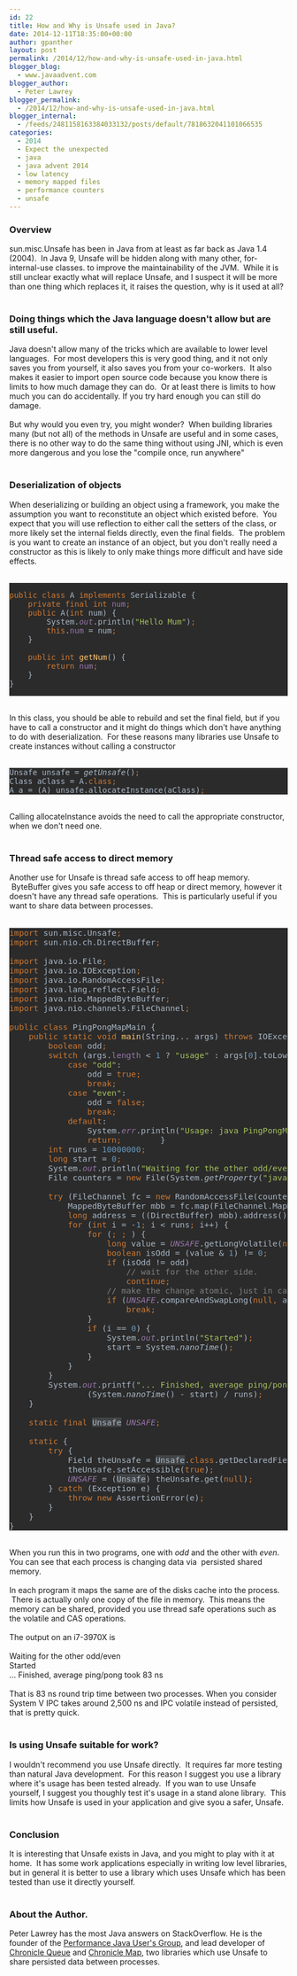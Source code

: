 ```yaml
---
id: 22
title: How and Why is Unsafe used in Java?
date: 2014-12-11T18:35:00+00:00
author: gpanther
layout: post
permalink: /2014/12/how-and-why-is-unsafe-used-in-java.html
blogger_blog:
  - www.javaadvent.com
blogger_author:
  - Peter Lawrey
blogger_permalink:
  - /2014/12/how-and-why-is-unsafe-used-in-java.html
blogger_internal:
  - /feeds/2481158163384033132/posts/default/7818632041101066535
categories:
  - 2014
  - Expect the unexpected
  - java
  - java advent 2014
  - low latency
  - memory mapped files
  - performance counters
  - unsafe
---
```

<h3>Overview</h3>sun.misc.Unsafe has been in Java from at least as far back as Java 1.4 (2004). &nbsp;In Java 9, Unsafe will be hidden along with many other, for-internal-use classes. to improve the maintainability of the JVM. &nbsp;While it is still unclear exactly what will replace Unsafe, and I suspect it will be more than one thing which replaces it, it raises the question, why is it used at all?<br /><br /><h3>Doing things which the Java language doesn't allow but are still useful.</h3>Java doesn't allow many of the tricks which are available to lower level languages. &nbsp;For most developers this is very good thing, and it not only saves you from yourself, it also saves you from your co-workers. &nbsp;It also makes it easier to import open source code because you know there is limits to how much damage they can do. &nbsp;Or at least there is limits to how much you can do accidentally. If you try hard enough you can still do damage. <br /><br />But why would you even try, you might wonder? &nbsp;When building libraries many (but not all) of the methods in Unsafe are useful and in some cases, there is no other way to do the same thing without using JNI, which is even more dangerous and you lose the "compile once, run anywhere"<br /><br /><h3>Deserialization of objects</h3><div>When deserializing or building an object using a framework, you make the assumption you want to reconstitute an object which existed before. &nbsp;You expect that you will use reflection to either call the setters of the class, or more likely set the internal fields directly, even the final fields. &nbsp;The problem is you want to create an instance of an object, but you don't really need a constructor as this is likely to only make things more difficult and have side effects.</div><div><br /></div><div><pre style="background-color: #2b2b2b; color: #a9b7c6; font-family: 'DejaVu Sans Mono';"><pre style="font-family: 'DejaVu Sans Mono';"><span style="color: #cc7832;">public class </span>A <span style="color: #cc7832;">implements </span>Serializable {<br />    <span style="color: #cc7832;">private final int </span><span style="color: #9876aa;">num</span><span style="color: #cc7832;">;</span><span style="color: #cc7832;"><br /></span><span style="color: #cc7832;">    public </span>A(<span style="color: #cc7832;">int </span>num) {<br />        System.<span style="color: #9876aa; font-style: italic;">out</span>.println(<span style="color: #a5c25c;">"Hello Mum"</span>)<span style="color: #cc7832;">;</span><br/><span style="color: #cc7832;">        this</span>.<span style="color: #9876aa;">num </span>= num<span style="color: #cc7832;">;</span><br /><span style="color: #cc7832;">    </span>}<br /><br />    <span style="color: #cc7832;">public int </span><span style="color: #ffc66d;">getNum</span>() {<br />        <span style="color: #cc7832;">return </span><span style="color: #9876aa;">num</span><span style="color: #cc7832;">;</span><span style="color: #cc7832;"><br />    </span>}<br />}</pre></pre></div><div><br /></div>In this class, you should be able to rebuild and set the final field, but if you have to call a constructor and it might do things which don't have anything to do with deserialization. &nbsp;For these reasons many libraries use Unsafe to create instances without calling a constructor<br /><br /><pre style="background-color: #2b2b2b; color: #a9b7c6; font-family: 'DejaVu Sans Mono';">Unsafe unsafe = <span style="font-style: italic;">getUnsafe</span>()<span style="color: #cc7832;">;</span><br />Class aClass = A.<span style="color: #cc7832;">class;</span><br />A a = (A) unsafe.allocateInstance(aClass)<span style="color: #cc7832;">;</span></pre><br />Calling allocateInstance avoids the need to call the appropriate constructor, when we don't need one.<br /><br /><h3>Thread safe access to direct memory</h3>Another use for Unsafe is thread safe access to off heap memory. &nbsp;ByteBuffer gives you safe access to off heap or direct memory, however it doesn't have any thread safe operations. &nbsp;This is particularly useful if you want to share data between processes.<br /><br /><pre style="background-color: #2b2b2b; color: #a9b7c6; font-family: 'DejaVu Sans Mono'; font-size: 11pt;"><span style="color: #cc7832;">import</span><span style="color: #cc7832;"> </span>sun.misc.Unsafe<span style="color: #cc7832;">;</span><br /><span style="color: #cc7832;">import </span>sun.nio.ch.DirectBuffer<span style="color: #cc7832;">;</span><span style="color: #cc7832;"><br /></span><br /><span style="color: #cc7832;">import </span>java.io.File<span style="color: #cc7832;">;</span><br /><span style="color: #cc7832;">import </span>java.io.IOException<span style="color: #cc7832;">;</span><br /><span style="color: #cc7832;">import </span>java.io.RandomAccessFile<span style="color: #cc7832;">;</span><br /><span style="color: #cc7832;">import </span>java.lang.reflect.Field<span style="color: #cc7832;">;</span><br /><span style="color: #cc7832;">import </span>java.nio.MappedByteBuffer<span style="color: #cc7832;">;</span><br /><span style="color: #cc7832;">import </span>java.nio.channels.FileChannel<span style="color: #cc7832;">;</span><br /><span style="color: #cc7832;"><br /></span><span style="color: #cc7832;">public class </span>PingPongMapMain {<br />    <span style="color: #cc7832;">public static void </span><span style="color: #ffc66d;">main</span>(String... args) <span style="color: #cc7832;">throws </span>IOException {<br />        <span style="color: #cc7832;">boolean </span>odd<span style="color: #cc7832;">;</span><br /><span style="color: #cc7832;">        switch </span>(args.<span style="color: #9876aa;">length </span>&lt; <span style="color: #6897bb;">1 </span>? <span style="color: #a5c25c;">"usage" </span>: args[<span style="color: #6897bb;">0</span>].toLowerCase()) {<br />            <span style="color: #cc7832;">case </span><span style="color: #a5c25c;">"odd"</span>:<br />                odd = <span style="color: #cc7832;">true;</span><br /><span style="color: #cc7832;">                break;</span><br /><span style="color: #cc7832;">            case </span><span style="color: #a5c25c;">"even"</span>:<br />                odd = <span style="color: #cc7832;">false;</span><br /><span style="color: #cc7832;">                break;</span><br /><span style="color: #cc7832;">            default</span>:<br />                System.<span style="color: #9876aa; font-style: italic;">err</span>.println(<span style="color: #a5c25c;">"Usage: java PingPongMain [odd|even]"</span>)<span style="color: #cc7832;">;</span><br /><span style="color: #cc7832;">                return;</span><span style="color: #cc7832;">        </span>}<br />        <span style="color: #cc7832;">int </span>runs = <span style="color: #6897bb;">10000000</span><span style="color: #cc7832;">;</span><br /><span style="color: #cc7832;">        long </span>start = <span style="color: #6897bb;">0</span><span style="color: #cc7832;">;</span><br /><span style="color: #cc7832;">        </span>System.<span style="color: #9876aa; font-style: italic;">out</span>.println(<span style="color: #a5c25c;">"Waiting for the other odd/even"</span>)<span style="color: #cc7832;">;</span><br /><span style="color: #cc7832;">        </span>File counters = <span style="color: #cc7832;">new </span>File(System.<span style="font-style: italic;">getProperty</span>(<span style="color: #a5c25c;">"java.io.tmpdir"</span>)<span style="color: #cc7832;">, </span><span style="color: #a5c25c;">"counters.deleteme"</span>)<span style="color: #cc7832;">;</span><span style="color: #cc7832;">        </span>counters.deleteOnExit()<span style="color: #cc7832;">;</span><br /><span style="color: #cc7832;"><br /></span><span style="color: #cc7832;">        try </span>(FileChannel fc = <span style="color: #cc7832;">new </span>RandomAccessFile(counters<span style="color: #cc7832;">, </span><span style="color: #a5c25c;">"rw"</span>).getChannel()) {<br />            MappedByteBuffer mbb = fc.map(FileChannel.MapMode.<span style="color: #9876aa; font-style: italic;">READ_WRITE</span><span style="color: #cc7832;">, </span><span style="color: #6897bb;">0</span><span style="color: #cc7832;">, </span><span style="color: #6897bb;">1024</span>)<span style="color: #cc7832;">;</span><br /><span style="color: #cc7832;">            long </span>address = ((DirectBuffer) mbb).address()<span style="color: #cc7832;">;</span><br /><span style="color: #cc7832;">            for </span>(<span style="color: #cc7832;">int </span>i = -<span style="color: #6897bb;">1</span><span style="color: #cc7832;">; </span>i &lt; runs<span style="color: #cc7832;">; </span>i++) {<br />                <span style="color: #cc7832;">for </span>(<span style="color: #cc7832;">; ; </span>) {<br />                    <span style="color: #cc7832;">long </span>value = <span style="color: #9876aa; font-style: italic;">UNSAFE</span>.getLongVolatile(<span style="color: #cc7832;">null, </span>address)<span style="color: #cc7832;">;</span><br /><span style="color: #cc7832;">                    boolean </span>isOdd = (value &amp; <span style="color: #6897bb;">1</span>) != <span style="color: #6897bb;">0</span><span style="color: #cc7832;">;</span><br /><span style="color: #cc7832;">                    if </span>(isOdd != odd)<br />                        <span style="color: grey;">// wait for the other side.</span><br /><span style="color: grey;">                        </span><span style="color: #cc7832;">continue;</span><br /><span style="color: #cc7832;">                    </span><span style="color: grey;">// make the change atomic, just in case there is more than one odd/even process</span><br /><span style="color: grey;">                    </span><span style="color: #cc7832;">if </span>(<span style="color: #9876aa; font-style: italic;">UNSAFE</span>.compareAndSwapLong(<span style="color: #cc7832;">null, </span>address<span style="color: #cc7832;">, </span>value<span style="color: #cc7832;">, </span>value + <span style="color: #6897bb;">1</span>))<br />                        <span style="color: #cc7832;">break;</span><br /><span style="color: #cc7832;">                </span>}<br />                <span style="color: #cc7832;">if </span>(i == <span style="color: #6897bb;">0</span>) {<br />                    System.<span style="color: #9876aa; font-style: italic;">out</span>.println(<span style="color: #a5c25c;">"Started"</span>)<span style="color: #cc7832;">;</span><br /><span style="color: #cc7832;">                    </span>start = System.<span style="font-style: italic;">nanoTime</span>()<span style="color: #cc7832;">;</span><br /><span style="color: #cc7832;">                </span>}<br />            }<br />        }<br />        System.<span style="color: #9876aa; font-style: italic;">out</span>.printf(<span style="color: #a5c25c;">"... Finished, average ping/pong took %,d ns%n"</span><span style="color: #cc7832;">,</span><br /><span style="color: #cc7832;">                </span>(System.<span style="font-style: italic;">nanoTime</span>() - start) / runs)<span style="color: #cc7832;">;</span><br /><span style="color: #cc7832;">    </span>}<br /><br />    <span style="color: #cc7832;">static final </span><span style="background-color: #424445;">Unsafe</span> <span style="color: #9876aa; font-style: italic;">UNSAFE</span><span style="color: #cc7832;">;</span><br /><span style="color: #cc7832;"><br /></span><span style="color: #cc7832;">    static </span>{<br />        <span style="color: #cc7832;">try </span>{<br />            Field theUnsafe = <span style="background-color: #424445;">Unsafe</span>.<span style="color: #cc7832;">class</span>.getDeclaredField(<span style="color: #a5c25c;">"theUnsafe"</span>)<span style="color: #cc7832;">;</span><br /><span style="color: #cc7832;">            </span>theUnsafe.setAccessible(<span style="color: #cc7832;">true</span>)<span style="color: #cc7832;">;</span><br /><span style="color: #cc7832;">            </span><span style="color: #9876aa; font-style: italic;">UNSAFE </span>= (<span style="background-color: #424445;">Unsafe</span>) theUnsafe.get(<span style="color: #cc7832;">null</span>)<span style="color: #cc7832;">;</span><br /><span style="color: #cc7832;">        </span>} <span style="color: #cc7832;">catch </span>(Exception e) {<br />            <span style="color: #cc7832;">throw new </span>AssertionError(e)<span style="color: #cc7832;">;</span><br /><span style="color: #cc7832;">        </span>}<br />    }<br />}</pre><br />When you run this in two programs, one with <i>odd</i> and the other with <i>even</i>. You can see that each process is changing data via &nbsp;persisted shared memory. <br /><br />In each program it maps the same are of the disks cache into the process. &nbsp;There is actually only one copy of the file in memory. &nbsp;This means the memory can be shared, provided you use thread safe operations such as the volatile and CAS operations.<br /><br />The output on an i7-3970X is<br /><br />Waiting for the other odd/even<br />Started<br />... Finished, average ping/pong took 83 ns<br /><div><br /></div>That is 83 ns round trip time between two processes. When you consider System V IPC takes around 2,500 ns and IPC volatile instead of persisted, that is pretty quick.<br /><br /><h3>Is using Unsafe suitable for work?</h3><div>I wouldn't recommend you use Unsafe directly. &nbsp;It requires far more testing than natural Java development. &nbsp;For this reason I suggest you use a library where it's usage has been tested already. &nbsp;If you wan to use Unsafe yourself, I suggest you thoughly test it's usage in a stand alone library. &nbsp;This limits how Unsafe is used in your application and give syou a safer, Unsafe.</div><div><br /></div><h3>Conclusion</h3><div>It is interesting that Unsafe exists in Java, and you might to play with it at home. &nbsp;It has some work applications especially in writing low level libraries, but in general it is better to use a library which uses Unsafe which has been tested than use it directly yourself.</div><div><br /></div><h3>About the Author.</h3><div>Peter Lawrey has the most Java answers on StackOverflow. He is the founder of the <a href="https://plus.google.com/communities/107178245817384004088">Performance Java User's Group</a>, and lead developer of <a href="https://github.com/OpenHFT/Chronicle-Queue">Chronicle Queue</a> and <a href="https://github.com/OpenHFT/Chronicle-Map">Chronicle&nbsp;Map</a>, two libraries which use Unsafe to share persisted data between processes.</div>